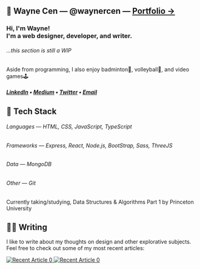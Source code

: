 ## 👋 Wayne Cen — @waynercen — [<u>Portfolio &#8594;</u>](https://waynecen.github.io)
### Hi, I'm Wayne! <br> I'm a web designer, developer, and writer.
###### ...this section is still a WIP

Aside from programming, I also enjoy badminton🏸, volleyball🏐, and video games🕹️

##### <b>[LinkedIn](https://www.linkedin.com/in/waynercen/)</b> • <b>[Medium](https://medium.com/@wayne.cen)</b> • [Twitter](https://twitter.com/cenwayner) • <b>[Email](mailto:wayne.cen@gmail.com)</b>

## 🍔 Tech Stack
###### Languages — HTML, CSS, JavaScript, TypeScript
###### Frameworks — Express, React, Node.js, BootStrap, Sass, ThreeJS
###### Data — MongoDB
###### Other — Git

Currently taking/studying, Data Structures & Algorithms Part 1 by Princeton University


## ✍🏻 Writing
I like to write about my thoughts on design and other explorative subjects. Feel free to check out some of my most recent articles:

<a target="_blank" href="https://github-readme-medium-recent-article.vercel.app/medium/@wayne.cen/0"><img src="https://github-readme-medium-recent-article.vercel.app/medium/@wayne.cen/0" alt="Recent Article 0">
<a target="_blank" href="https://github-readme-medium-recent-article.vercel.app/medium/@wayne.cen/0"><img src="https://github-readme-medium-recent-article.vercel.app/medium/@wayne.cen/1" alt="Recent Article 0">
